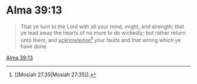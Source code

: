 # Alma 39:13

> That ye turn to the Lord with all your mind, might, and strength; that ye lead away the hearts of no more to do wickedly; but rather return unto them, and <u>acknowledge</u>[^a] your faults and that wrong which ye have done.

[Alma 39:13](https://www.churchofjesuschrist.org/study/scriptures/bofm/alma/39?lang=eng&id=p13#p13)


[^a]: [[Mosiah 27.35|Mosiah 27:35]].  
